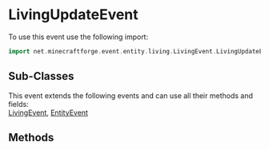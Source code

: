 # LivingUpdateEvent

To use this event use the following import:
```groovy
import net.minecraftforge.event.entity.living.LivingEvent.LivingUpdateEvent
```

## Sub-Classes
This event extends the following events and can use all their methods and fields: <br>
[LivingEvent](../living_event/living_event.md), [EntityEvent](../entity_event/entity_event.md)

## Methods
